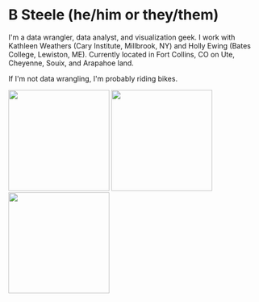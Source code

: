 # B Steele (he/him or they/them)

I'm a data wrangler, data analyst, and visualization geek. I work with Kathleen Weathers (Cary Institute, Millbrook, NY) and Holly Ewing (Bates College, Lewiston, ME). Currently located in Fort Collins, CO on Ute, Cheyenne, Souix, and Arapahoe land.

If I'm not data wrangling, I'm probably riding bikes.

<img src="https://github.com/steeleb/steeleb/blob/main/pictures/SteeleHike.jpg" width="200"> <img src="https://github.com/steeleb/steeleb/blob/main/pictures/SteeleMTB.jpg" width="200"> <img src="https://github.com/steeleb/steeleb/blob/main/pictures/SteeleGravel.jpg" width="200">
